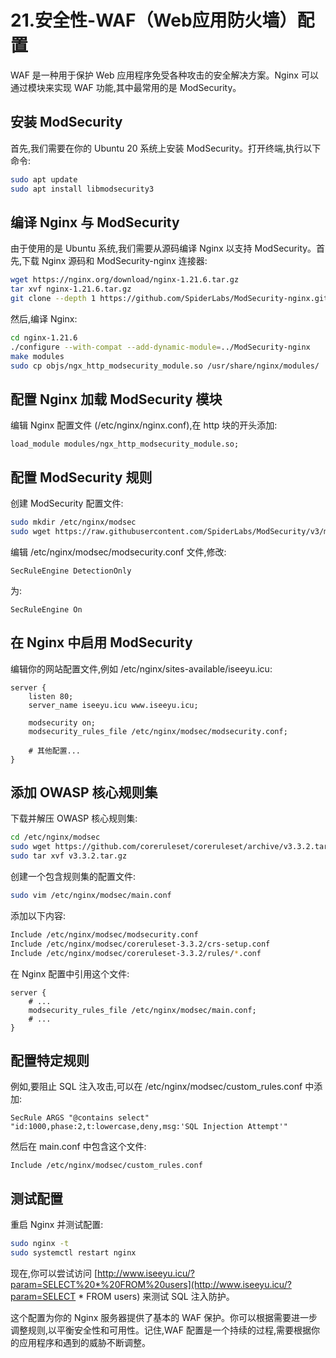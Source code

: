 # 21.安全性-WAF（Web应用防火墙）配置

WAF 是一种用于保护 Web 应用程序免受各种攻击的安全解决方案。Nginx 可以通过模块来实现 WAF 功能,其中最常用的是 ModSecurity。

## 安装 ModSecurity

首先,我们需要在你的 Ubuntu 20 系统上安装 ModSecurity。打开终端,执行以下命令:

```bash
sudo apt update
sudo apt install libmodsecurity3
```

## 编译 Nginx 与 ModSecurity

由于使用的是 Ubuntu 系统,我们需要从源码编译 Nginx 以支持 ModSecurity。首先,下载 Nginx 源码和 ModSecurity-nginx 连接器:

```bash
wget https://nginx.org/download/nginx-1.21.6.tar.gz
tar xvf nginx-1.21.6.tar.gz
git clone --depth 1 https://github.com/SpiderLabs/ModSecurity-nginx.git
```

然后,编译 Nginx:

```bash
cd nginx-1.21.6
./configure --with-compat --add-dynamic-module=../ModSecurity-nginx
make modules
sudo cp objs/ngx_http_modsecurity_module.so /usr/share/nginx/modules/
```

## 配置 Nginx 加载 ModSecurity 模块

编辑 Nginx 配置文件 (/etc/nginx/nginx.conf),在 http 块的开头添加:

```nginx
load_module modules/ngx_http_modsecurity_module.so;
```

## 配置 ModSecurity 规则

创建 ModSecurity 配置文件:

```bash
sudo mkdir /etc/nginx/modsec
sudo wget https://raw.githubusercontent.com/SpiderLabs/ModSecurity/v3/master/modsecurity.conf-recommended -O /etc/nginx/modsec/modsecurity.conf
```

编辑 /etc/nginx/modsec/modsecurity.conf 文件,修改:

```
SecRuleEngine DetectionOnly
```

为:

```
SecRuleEngine On
```

## 在 Nginx 中启用 ModSecurity

编辑你的网站配置文件,例如 /etc/nginx/sites-available/iseeyu.icu:

```nginx
server {
    listen 80;
    server_name iseeyu.icu www.iseeyu.icu;

    modsecurity on;
    modsecurity_rules_file /etc/nginx/modsec/modsecurity.conf;

    # 其他配置...
}
```

## 添加 OWASP 核心规则集

下载并解压 OWASP 核心规则集:

```bash
cd /etc/nginx/modsec
sudo wget https://github.com/coreruleset/coreruleset/archive/v3.3.2.tar.gz
sudo tar xvf v3.3.2.tar.gz
```

创建一个包含规则集的配置文件:

```bash
sudo vim /etc/nginx/modsec/main.conf
```

添加以下内容:

```bash
Include /etc/nginx/modsec/modsecurity.conf
Include /etc/nginx/modsec/coreruleset-3.3.2/crs-setup.conf
Include /etc/nginx/modsec/coreruleset-3.3.2/rules/*.conf
```

在 Nginx 配置中引用这个文件:

```nginx
server {
    # ...
    modsecurity_rules_file /etc/nginx/modsec/main.conf;
    # ...
}
```

## 配置特定规则

例如,要阻止 SQL 注入攻击,可以在 /etc/nginx/modsec/custom_rules.conf 中添加:

```
SecRule ARGS "@contains select" "id:1000,phase:2,t:lowercase,deny,msg:'SQL Injection Attempt'"
```

然后在 main.conf 中包含这个文件:

```
Include /etc/nginx/modsec/custom_rules.conf
```

## 测试配置

重启 Nginx 并测试配置:

```bash
sudo nginx -t
sudo systemctl restart nginx
```

现在,你可以尝试访问 [http://www.iseeyu.icu/?param=SELECT%20*%20FROM%20users](http://www.iseeyu.icu/?param=SELECT * FROM users) 来测试 SQL 注入防护。

这个配置为你的 Nginx 服务器提供了基本的 WAF 保护。你可以根据需要进一步调整规则,以平衡安全性和可用性。记住,WAF 配置是一个持续的过程,需要根据你的应用程序和遇到的威胁不断调整。

